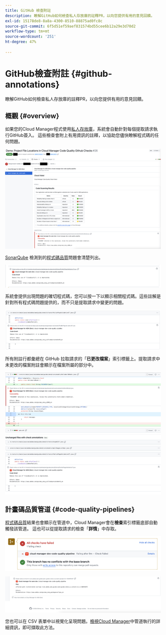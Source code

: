 ```yaml
---
title: GitHub 檢查附註
description: 瞭解GitHub如何檢查私人存放庫的註釋PR，以向您提供有用的意見回饋。
exl-id: 15178de8-8a8a-4300-8510-88875ad0fc8c
source-git-commit: 6f5d51ef59aef831574bd55cee6b12a29e3d70d2
workflow-type: tm+mt
source-wordcount: '251'
ht-degree: 47%

---
```



# GitHub檢查附註 {#github-annotations}

瞭解GitHub如何檢查私人存放庫的註釋PR，以向您提供有用的意見回饋。

## 概觀 {#overview}

如果您的Cloud Manager程式使用[私人存放庫](private-repositories.md)，系統會自動針對每個提取請求執行GitHub簽入。 這些檢查會附上有用資訊的註釋，以協助您儘快瞭解程式碼的任何問題。

![GitHub 檢查附註範例](assets/github-check-annotations.png)

[SonarQube](/help/using/custom-code-quality-rules.md) 檢測到的[程式碼品質](/help/using/code-quality-testing.md)問題會清楚列出。

![程式碼問題附註範例](assets/github-check-annotations-example.png)

系統會提供出現問題的確切程式碼，您可以按一下以顯示相關程式碼。這些註解是針對所有程式碼問題提供的，而不只是提取請求中變更的問題。

![程式碼問題附註範例](assets/github-check-annotations-example-code.png)

所有附註行都彙總在 GitHub 拉取請求的「**已更改檔案**」索引標籤上。提取請求中未更改的檔案附註會顯示在檔案所屬的部分中。

![已更改檔案索引標籤上的附註範例](assets/github-check-annotations-files-changed.png)

## 計畫碼品質管道 {#code-quality-pipelines}

[程式碼品質](/help/using/code-quality-testing.md)結果也會顯示在管道中，Cloud Manager會在&#x200B;**檢查**&#x200B;索引標籤底部自動觸發該管道。 這也可以從提取請求的檢查「**詳情**」中存取。

![附註範例](assets/github-check-annotations-code-quality.png)

![附註範例](assets/github-check-annotations-code-quality-2.png)

您也可以在 CSV 表單中以視覺化呈現問題。[檢視Cloud Manager](/help/using/managing-pipelines.md)中管道執行的詳細資訊，即可擷取此方法。
